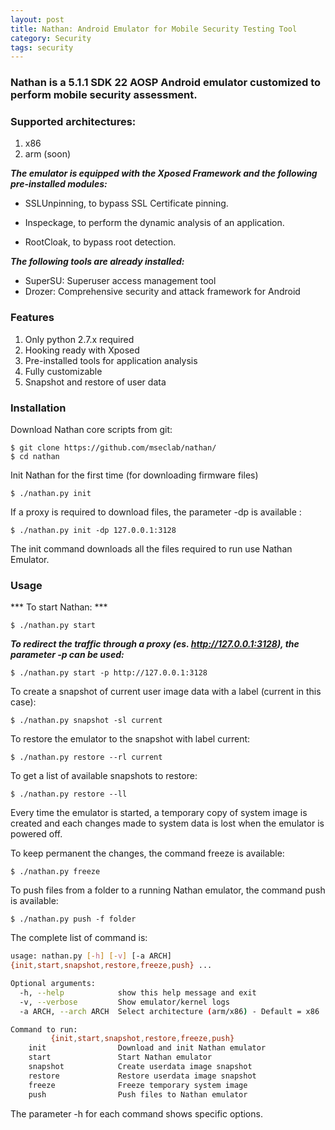 ```yaml
---
layout: post
title: Nathan: Android Emulator for Mobile Security Testing Tool
category: Security
tags: security
---
```



### Nathan is a 5.1.1 SDK 22 AOSP Android emulator customized to perform mobile security assessment.

### Supported architectures:

1. x86
2. arm (soon)

***The emulator is equipped with the Xposed Framework and the following pre-installed modules:***

- SSLUnpinning, to bypass SSL Certificate pinning.

- Inspeckage, to perform the dynamic analysis of an application.
- RootCloak, to bypass root detection.

***The following tools are already installed:***

- SuperSU: Superuser access management tool
- Drozer: Comprehensive security and attack framework for Android

### Features


1. Only python 2.7.x required
2. Hooking ready with Xposed
3. Pre-installed tools for application analysis
4. Fully customizable
5. Snapshot and restore of user data


### Installation


Download Nathan core scripts from git:

    $ git clone https://github.com/mseclab/nathan/
    $ cd nathan

Init Nathan for the first time (for downloading firmware files)

    $ ./nathan.py init

If a proxy is required to download files, the parameter -dp is available :

    $ ./nathan.py init -dp 127.0.0.1:3128

The init command downloads all the files required to run use Nathan Emulator.

### Usage


*** To start Nathan: ***

    $ ./nathan.py start

***To redirect the traffic through a proxy (es. http://127.0.0.1:3128), the parameter -p can be used:***

    $ ./nathan.py start -p http://127.0.0.1:3128

To create a snapshot of current user image data with a label (current in this case):

    $ ./nathan.py snapshot -sl current

To restore the emulator to the snapshot with label current:

    $ ./nathan.py restore --rl current

To get a list of available snapshots to restore:

    $ ./nathan.py restore --ll  

Every time the emulator is started, a temporary copy of system image is created and each changes made to system data is lost when the emulator is powered off.

To keep permanent the changes, the command freeze is available:

    $ ./nathan.py freeze  

To push files from a folder to a running Nathan emulator, the command push is available:

    $ ./nathan.py push -f folder  

The complete list of command is:

```bash
usage: nathan.py [-h] [-v] [-a ARCH]
{init,start,snapshot,restore,freeze,push} ...

Optional arguments:
  -h, --help            show this help message and exit
  -v, --verbose         Show emulator/kernel logs
  -a ARCH, --arch ARCH  Select architecture (arm/x86) - Default = x86

Command to run:
         {init,start,snapshot,restore,freeze,push}
    init                Download and init Nathan emulator
    start               Start Nathan emulator
    snapshot            Create userdata image snapshot
    restore             Restore userdata image snapshot
    freeze              Freeze temporary system image
    push                Push files to Nathan emulator
```

The parameter -h for each command shows specific options.

